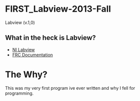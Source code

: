# FIRST_Labview-2013-Fall
Labview (v.1,0)

## What in the heck is Labview? 
- [NI Labview](https://www.ni.com/en-us.html)
- [FRC Documentation](https://docs.wpilib.org/en/stable/docs/software/labview/index.html#frc-labview-programming)

# The Why?
This was my very first program ive ever written and why I fell for programming.
